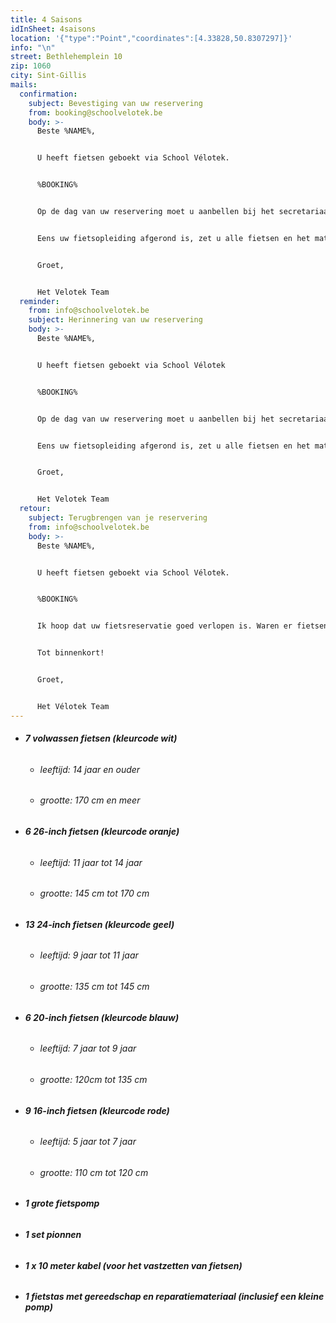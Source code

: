 ```yaml
---
title: 4 Saisons
idInSheet: 4saisons
location: '{"type":"Point","coordinates":[4.33828,50.8307297]}'
info: "\n"
street: Bethlehemplein 10
zip: 1060
city: Sint-Gillis
mails:
  confirmation:
    subject: Bevestiging van uw reservering
    from: booking@schoolvelotek.be
    body: >-
      Beste %NAME%,


      U heeft fietsen geboekt via School Vélotek.


      %BOOKING%


      Op de dag van uw reservering moet u aanbellen bij het secretariaat van de school 4 Saisons (Betlehemplein 10, 1060 St Gillis). Vermeld uw identiteit en het feit dat u voor de Vélotheek komt. De sleutels van de Vélotek bevinden zich in een sleutelkastje aan uw linkerkant. De code van het sleutelkastje wordt u doorgestuurd in de herinneringsmail die u twee dagen voor uw reservering ontvangt. Eens u de sleutels heeft, verlaat u de school en gaat iets verderop tot de Denemarkenstraat. De deur van de Vélotek bevindt zich in de Denemarkenstraat, twee deuren verder vanbij de ingang de schoolpoort. Daarboven staat "Cité des jeunes". De fietsen worden gestald in een lokaal aan de linkerkant, zo'n 20 meter verderop in de gang. Een bordje "Vélotek" op de deur geeft aan dat u zich op de juiste plaats bevindt. De lichtschakelaar voor de kamer bevindt zich links 2 m na de deur. Vergeet niet om zowel het licht van het lokaal uit te schakelen als de straatdeur op slot te doen. 


      Eens uw fietsopleiding afgerond is, zet u alle fietsen en het materiaal weer op zijn plaats. Vergeet niet om na gebruik de lichten uit te doen en de deuren goed op slot te doen. Nadien belt u opnieuw aan bij het secretariaat van de school 4 saisons om de sleutels terug te plaatsen in het sleutelkastje. Vergeet de code niet te versleutelen na het terugplaatsen van de sleutels. 


      Groet,


      Het Velotek Team
  reminder:
    from: info@schoolvelotek.be
    subject: Herinnering van uw reservering
    body: >-
      Beste %NAME%,


      U heeft fietsen geboekt via School Vélotek


      %BOOKING%


      Op de dag van uw reservering moet u aanbellen bij het secretariaat van de school 4 Saisons (Betlehemplein 10, 1060 St Gillis). Vermeld uw identiteit en het feit dat u voor de Vélotheek komt. De sleutels van de Vélotek bevinden zich in een sleutelkastje aan uw linkerkant. De code van het sleutelkastje is 4682. Eens u de sleutels heeft, verlaat u de school en gaat iets verderop tot de Denemarkenstraat. De deur van de Vélotek bevindt zich in de Denemarkenstraat, twee deuren verder vanbij de ingang de schoolpoort. Daarboven staat "Cité des jeunes". De fietsen worden gestald in een lokaal aan de linkerkant, zo'n 20 meter verderop in de gang. Een bordje "Vélotek" op de deur geeft aan dat u zich op de juiste plaats bevindt. De lichtschakelaar voor de kamer bevindt zich links 2 m na de deur. Vergeet niet om zowel het licht van het lokaal uit te schakelen als de straatdeur op slot te doen. 


      Eens uw fietsopleiding afgerond is, zet u alle fietsen en het materiaal weer op zijn plaats. Vergeet niet om na gebruik de lichten uit te doen en de deuren goed op slot te doen. Nadien belt u opnieuw aan bij het secretariaat van de school 4 saisons om de sleutels terug te plaatsen in het sleutelkastje. Vergeet de code niet te versleutelen na het terugplaatsen van de sleutels. 


      Groet,


      Het Velotek Team
  retour:
    subject: Terugbrengen van je reservering
    from: info@schoolvelotek.be
    body: >-
      Beste %NAME%,


      U heeft fietsen geboekt via School Vélotek.


      %BOOKING%


      Ik hoop dat uw fietsreservatie goed verlopen is. Waren er fietsen die defect waren? Indien dit het geval is, wil u dat ons dat melden in een antwoord op deze mail met het nummer van de fiets en wat er stuk aan was? Zo kunnen wij de fietsen zo snel mogelijk herstellen.


      Tot binnenkort!


      Groet,


      Het Vélotek Team
---
```

* ###### **7 volwassen fietsen (kleurcode wit)**

  * ###### leeftijd: 14 jaar en ouder
  * ###### grootte: 170 cm en meer
* ###### **6 26-inch fietsen (kleurcode oranje)**

  * ###### leeftijd: 11 jaar tot 14 jaar
  * ###### grootte: 145 cm tot 170 cm
* ###### **13 24-inch fietsen (kleurcode geel)**

  * ###### leeftijd: 9 jaar tot 11 jaar
  * ###### grootte: 135 cm tot 145 cm
* ###### **6 20-inch fietsen (kleurcode blauw)**

  * ###### leeftijd: 7 jaar tot 9 jaar
  * ###### grootte: 120cm tot 135 cm
* ###### **9 16-inch fietsen (kleurcode rode)**

  * ###### leeftijd: 5 jaar tot 7 jaar
  * ###### grootte: 110 cm tot 120 cm
* ###### **1 grote fietspomp**
* ###### **1 set pionnen**
* ###### **1 x 10 meter kabel (voor het vastzetten van fietsen)**
* ###### **1 fietstas met gereedschap en reparatiemateriaal (inclusief een kleine pomp)**